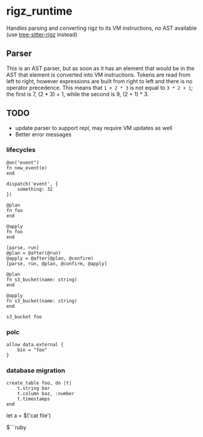 # rigz_runtime

Handles parsing and converting rigz to its VM instructions, no AST available (use [tree-sitter-rigz](https://crates.io/crates/tree-sitter-rigz) instead)

## Parser
This is an AST parser, but as soon as it has an element that would be in the AST that element is converted into VM 
instructions. Tokens are read from left to right, however expressions are built from right to left and there is no 
operator precedence. This means that `1 + 2 * 3` is not equal to `3 * 2 + 1`; the first is 7, (2 * 3) + 1, while the 
second is 9, (2 + 1) * 3.

## TODO
- update parser to support repl, may require VM updates as well
- Better error messages


### lifecycles

```
@on("event")
fn new_event(e) 
end

dispatch('event', {
    something: 32
})

@plan
fn foo
end

@apply
fn foo
end

[parse, run]
@plan = @after(@run)
@apply = @after(@plan, @confirm)
[parse, run, @plan, @confirm, @apply]

@plan
fn s3_bucket(name: string) 
end

@apply
fn s3_bucket(name: string) 
end

s3_bucket foo
```

### polc

```rigz
allow data.external {
    bin = "foo"
}
```


### database migration

```rigz
create_table foo, do |t|
    t.string bar 
    t.column baz, :number
    t.timestamps 
end
```


let a = $('cat file')

$```ruby

```